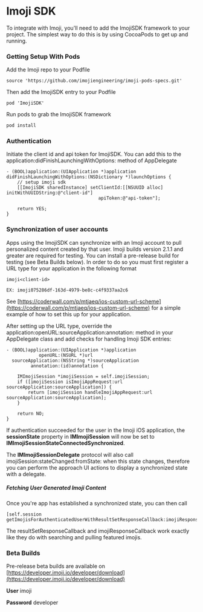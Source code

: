 # Imoji SDK

To integrate with Imoji, you'll need to add the ImojiSDK framework to your project. The simplest way to do this is by using CocoaPods to get up and running.


### Getting Setup With Pods

Add the Imoji repo to your Podfile

```
source 'https://github.com/imojiengineering/imoji-pods-specs.git'
```

Then add the ImojiSDK entry to your Podfile

```
pod 'ImojiSDK'
```

Run pods to grab the ImojiSDK framework

```bash
pod install
```

### Authentication

Initiate the client id and api token for ImojiSDK. You can add this to the application:didFinishLaunchingWithOptions: method of AppDelegate

```
- (BOOL)application:(UIApplication *)application didFinishLaunchingWithOptions:(NSDictionary *)launchOptions {
    // setup imoji sdk
    [[ImojiSDK sharedInstance] setClientId:[[NSUUID alloc] initWithUUIDString:@"client-id"]
                                  apiToken:@"api-token"];

    return YES;
}
```

### Synchronization of user accounts

Apps using the ImojiSDK can synchronize with an Imoji account to pull personalized content created by that user. Imoji builds version 2.1.1 and greater are required for testing. You can install a pre-release build for testing (see Beta Builds below). In order to do so you must first register a URL type for your application in the following format

```
imoji<client-id>

EX: imoji075286df-163d-4979-be8c-c4f9337aa2c6
```

See [https://coderwall.com/p/mtjaeq/ios-custom-url-scheme](https://coderwall.com/p/mtjaeq/ios-custom-url-scheme) for a simple example of how to set this up for your application.

After setting up the URL type, override the application:openURL:sourceApplication:annotation: method in your AppDelegate class and add checks for handling Imoji SDK entries:

```
- (BOOL)application:(UIApplication *)application
            openURL:(NSURL *)url
  sourceApplication:(NSString *)sourceApplication
         annotation:(id)annotation {
    
    IMImojiSession *imojiSession = self.imojiSession;
    if ([imojiSession isImojiAppRequest:url sourceApplication:sourceApplication]) {
        return [imojiSession handleImojiAppRequest:url sourceApplication:sourceApplication];
    }

    return NO;
}
```

If authentication succeeded for the user in the Imoji iOS application, the **sessionState** property in **IMImojiSession** will now be set to **IMImojiSessionStateConnectedSynchronized**. 

The **IMImojiSessionDelegate** protocol will also call imojiSession:stateChanged:fromState: when this state changes, therefore you can perform the approach UI actions to display a synchronized state with a delegate.

##### Fetching User Generated Imoji Content

Once you're app has established a synchronized state, you can then call

```
[self.session getImojisForAuthenticatedUserWithResultSetResponseCallback:imojiResponseCallback:]
```

The resultSetResponseCallback and imojiResponseCallback work exactly like they do with searching and pulling featured imojis.

### Beta Builds

Pre-release beta builds are available on [https://developer.imoji.io/developer/download](https://developer.imoji.io/developer/download) 

**User** imoji

**Password** developer
